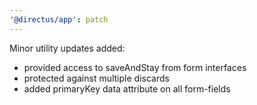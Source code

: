 ```yaml
---
'@directus/app': patch
---
```


Minor utility updates added:

- provided access to saveAndStay from form interfaces
- protected against multiple discards
- added primaryKey data attribute on all form-fields
